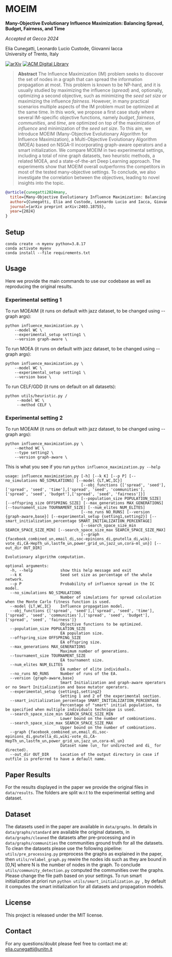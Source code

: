 # MOEIM

**Many-Objective Evolutionary Influence Maximization: Balancing Spread, Budget, Fairness, and Time** </br>

*Accepted at Gecco 2024* </br>

Elia Cunegatti, Leonardo Lucio Custode, Giovanni Iacca <br>
University of Trento, Italy  <be>

[![arXiv](https://img.shields.io/badge/arXiv-2404.05621-b31b1b.svg)](https://arxiv.org/pdf/2403.18755.pdf) [![ACM Digital Library](https://img.shields.io/badge/ACM-DL-blue.svg)](https://dl.acm.org/doi/10.1145/3638530.3654161)



 >**Abstract**
The Influence Maximization (IM) problem seeks to discover the set of nodes in a graph that can spread the information propagation at most. This problem is known to be NP-hard, and it is usually studied by maximizing the influence (*spread*) and, optionally, optimizing a second objective, such as minimizing the *seed set size* or maximizing the influence *fairness*. However, in many practical scenarios multiple aspects of the IM problem must be optimized at the same time. In this work, we propose a first case study where several IM-specific objective functions, namely *budget*, *fairness*, *communities*, and *time*, are optimized on top of the maximization of *influence* and minimization of the *seed set size*. To this aim, we introduce MOEIM (Many-Objective Evolutionary Algorithm for Influence Maximization), a Multi-Objective Evolutionary Algorithm (MOEA) based on NSGA-II incorporating graph-aware operators and a smart initialization. We compare MOEIM in two experimental settings, including a total of nine graph datasets, two heuristic methods, a related MOEA, and a state-of-the-art Deep Learning approach. The experiments show that MOEIM overall outperforms the competitors in most of the tested many-objective settings. To conclude, we also investigate the correlation between the objectives, leading to novel insights into the topic.
>

```bibtex
@article{cunegatti2024many,
  title={Many-Objective Evolutionary Influence Maximization: Balancing Spread, Budget, Fairness, and Time},
  author={Cunegatti, Elia and Custode, Leonardo Lucio and Iacca, Giovanni},
  journal={arXiv preprint arXiv:2403.18755},
  year={2024}
}
```
## Setup

```
conda create -n myenv python=3.8.17
conda activate myenv    
conda install --file requirements.txt
```


## Usage
Here we provide the main commands to use our codebase as well as reproducing the original results.

### Experimental setting 1
To run MOEAIM (it runs on default with jazz dataset, to be changed using --graph args):
```
python influence_maximization.py \
    --model WC \
    --experimental_setup setting1 \
    --version graph-aware \
```

To run MOEA (it runs on default with jazz dataset, to be changed using --graph args):
```
python influence_maximization.py \
    --model WC \
    --experimental_setup setting1 \
    --version base \
```

To run CELF/GDD (it runs on default on all datasets):
```
python utils/heuristic.py /
     --model WC \
     --method CELF \
```
### Experimental setting 2
To run MOEAIM (it runs on default with jazz dataset, to be changed using --graph args):
```
python influence_maximization.py \
    --method WC \
    --type setting2 \
    --version graph-aware \
```

This is what you see if you run ```python influence_maximization.py --help ```
```
usage: influence_maximization.py [-h] [--k K] [--p P] [--no_simulations NO_SIMULATIONS] [--model {LT,WC,IC}]
                                 [--obj_functions {['spread', 'seed'],['spread', 'seed', 'time'],['spread', 'seed', 'communities'],['spread', 'seed', 'budget'],['spread', 'seed', 'fairness']}]
                                 [--population_size POPULATION_SIZE] [--offspring_size OFFSPRING_SIZE] [--max_generations MAX_GENERATIONS] [--tournament_size TOURNAMENT_SIZE] [--num_elites NUM_ELITES]
                                 [--no_runs NO_RUNS] [--version {graph-aware,base}] [--experimental_setup {setting1,setting2}] [--smart_initialization_percentage SMART_INITIALIZATION_PERCENTAGE]
                                 [--search_space_size_min SEARCH_SPACE_SIZE_MIN] [--search_space_size_max SEARCH_SPACE_SIZE_MAX]
                                 [--graph {facebook_combined_un,email_di,soc-epinions_di,gnutella_di,wiki-vote_di,CA-HepTh_un,lastfm_un,power_grid_un,jazz_un,cora-ml_un}] [--out_dir OUT_DIR]

Evolutionary algorithm computation.

optional arguments:
  -h, --help            show this help message and exit
  --k K                 Seed set size as percentage of the whole network.
  --p P                 Probability of influence spread in the IC model.
  --no_simulations NO_SIMULATIONS
                        Number of simulations for spread calculation when the Monte Carlo fitness function is used.
  --model {LT,WC,IC}    Influence propagation model.
  --obj_functions {['spread', 'seed'],['spread', 'seed', 'time'],['spread', 'seed', 'communities'],['spread', 'seed', 'budget'],['spread', 'seed', 'fairness']}
                        Objective functions to be optimized.
  --population_size POPULATION_SIZE
                        EA population size.
  --offspring_size OFFSPRING_SIZE
                        EA offspring size.
  --max_generations MAX_GENERATIONS
                        Maximum number of generations.
  --tournament_size TOURNAMENT_SIZE
                        EA tournament size.
  --num_elites NUM_ELITES
                        EA number of elite individuals.
  --no_runs NO_RUNS     Number of runs of the EA.
  --version {graph-aware,base}
                        Smart Initialization and graph-aware operators or no Smart Initialization and base mutator operators.
  --experimental_setup {setting1,setting2}
                        Setting 1 and 2 of the experimental section.
  --smart_initialization_percentage SMART_INITIALIZATION_PERCENTAGE
                        Percentage of "smart" initial population, to be specified when multiple individuals technique is used.
  --search_space_size_min SEARCH_SPACE_SIZE_MIN
                        Lower bound on the number of combinations.
  --search_space_size_max SEARCH_SPACE_SIZE_MAX
                        Upper bound on the number of combinations.
  --graph {facebook_combined_un,email_di,soc-epinions_di,gnutella_di,wiki-vote_di,CA-HepTh_un,lastfm_un,power_grid_un,jazz_un,cora-ml_un}
                        Dataset name (un_ for undirected and di_ for directed).
  --out_dir OUT_DIR     Location of the output directory in case if outfile is preferred to have a default name.

```
## Paper Results
For the results displayed in the paper we provide the original files in ```data/results```. The folders are split w.r.t to the experimental setting and dataset.

## Dataset
The datasets used in the paper are available in ```data/graphs```. In details in ```data/graphs/standard``` are available the original datasets, in ```data/graphs/cleaned``` the datasets after pre-processing and in ```data/graphs/communities``` the communities ground truth for all the datasets.
To clean the datasets please use the following pipeline: ```utils/pre_processing.py``` preprocess the graphs as explained in the paper, then ```utils/relabel_graph.py``` rewire the nodes ids such as they are bound in [0,N] where N is the number of nodes in the graph. To conclude ```utils/community_detection.py``` computed the communities over the graphs. Please change the file path based on your settings. To run smart initialization at priori run ```python utils/smart_initialization.py ```, by default it computes the smart initialization for all datasets and propagation models.

## License 
This project is released under the MIT license.

## Contact
For any questions/doubt please feel free to contact me at: elia.cunegatti@unitn.it
